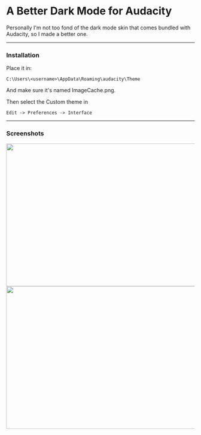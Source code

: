 # A Better Dark Mode for Audacity
Personally I'm not too fond of the dark mode skin that comes bundled with Audacity, so I made a better one.

---

### Installation
Place it in:
```
C:\Users\<username>\AppData\Roaming\audacity\Theme
```
And make sure it's named ImageCache.png.

Then select the Custom theme in
```
Edit -> Preferences -> Interface
```

---

### Screenshots

<img src="https://i.imgur.com/Wk2m2ed.png" style="height: 381px; width:720px;"/>
<img src="https://i.imgur.com/gXdGNvj.png" style="height: 381px; width:720px;"/>
